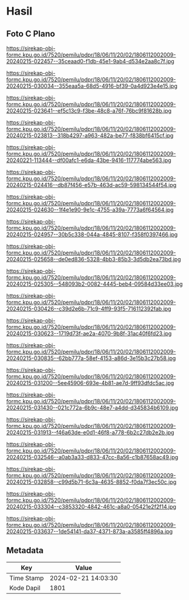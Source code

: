# Hasil

## Foto C Plano

https://sirekap-obj-formc.kpu.go.id/7520/pemilu/pdpr/18/06/11/20/02/1806112002009-20240215-022457--35ceaad0-f1db-45e1-9ab4-d534e2aa8c7f.jpg

https://sirekap-obj-formc.kpu.go.id/7520/pemilu/pdpr/18/06/11/20/02/1806112002009-20240215-030034--355eaa5a-68d5-4916-bf39-0a4d923e4e15.jpg

https://sirekap-obj-formc.kpu.go.id/7520/pemilu/pdpr/18/06/11/20/02/1806112002009-20240215-023641--ef5c13c9-f3be-48c8-a76f-76bc9f81628b.jpg

https://sirekap-obj-formc.kpu.go.id/7520/pemilu/pdpr/18/06/11/20/02/1806112002009-20240215-023813--318b4297-a963-482a-be77-f838bf6415cf.jpg

https://sirekap-obj-formc.kpu.go.id/7520/pemilu/pdpr/18/06/11/20/02/1806112002009-20240221-113444--df00afc1-e6da-43be-9416-117774abe563.jpg

https://sirekap-obj-formc.kpu.go.id/7520/pemilu/pdpr/18/06/11/20/02/1806112002009-20240215-024416--db87f456-e57b-463d-ac59-598134544f54.jpg

https://sirekap-obj-formc.kpu.go.id/7520/pemilu/pdpr/18/06/11/20/02/1806112002009-20240215-024630--1f4e1e90-9e1c-4755-a39a-7773a6f64564.jpg

https://sirekap-obj-formc.kpu.go.id/7520/pemilu/pdpr/18/06/11/20/02/1806112002009-20240215-024957--30b5c338-044a-4845-8107-f358f0397466.jpg

https://sirekap-obj-formc.kpu.go.id/7520/pemilu/pdpr/18/06/11/20/02/1806112002009-20240215-025658--de0ed836-5328-4bb3-85b3-3d5db2ea73bd.jpg

https://sirekap-obj-formc.kpu.go.id/7520/pemilu/pdpr/18/06/11/20/02/1806112002009-20240215-025305--548093b2-0082-4445-beb4-09584d33ee03.jpg

https://sirekap-obj-formc.kpu.go.id/7520/pemilu/pdpr/18/06/11/20/02/1806112002009-20240215-030426--c39d2e6b-71c9-4ff9-93f5-716112392fab.jpg

https://sirekap-obj-formc.kpu.go.id/7520/pemilu/pdpr/18/06/11/20/02/1806112002009-20240215-030623--1719d73f-ae2a-4070-9b8f-31ac40f6fd23.jpg

https://sirekap-obj-formc.kpu.go.id/7520/pemilu/pdpr/18/06/11/20/02/1806112002009-20240215-030835--62bb777a-58ef-4153-a86d-3e15b3c27b58.jpg

https://sirekap-obj-formc.kpu.go.id/7520/pemilu/pdpr/18/06/11/20/02/1806112002009-20240215-031200--5ee45906-693e-4b81-ae7d-9ff93dfdc5ac.jpg

https://sirekap-obj-formc.kpu.go.id/7520/pemilu/pdpr/18/06/11/20/02/1806112002009-20240215-031430--021c772a-6b9c-48e7-a4dd-d345834b6109.jpg

https://sirekap-obj-formc.kpu.go.id/7520/pemilu/pdpr/18/06/11/20/02/1806112002009-20240215-031913--f46a63de-e0d1-46f8-a778-6b2c27db2e2b.jpg

https://sirekap-obj-formc.kpu.go.id/7520/pemilu/pdpr/18/06/11/20/02/1806112002009-20240215-032546--a0ab3a33-d833-47cc-8a56-c1b87658ac49.jpg

https://sirekap-obj-formc.kpu.go.id/7520/pemilu/pdpr/18/06/11/20/02/1806112002009-20240215-032858--c99d5b71-6c3a-4635-8852-f0da7f3ec50c.jpg

https://sirekap-obj-formc.kpu.go.id/7520/pemilu/pdpr/18/06/11/20/02/1806112002009-20240215-033304--c3853320-4842-461c-a8a0-05421e2f2f14.jpg

https://sirekap-obj-formc.kpu.go.id/7520/pemilu/pdpr/18/06/11/20/02/1806112002009-20240215-033637--1de54141-da37-4371-873a-a3585ff4896a.jpg


## Metadata

| Key        | Value               |
| ---------- | ------------------- |
| Time Stamp | 2024-02-21 14:03:30 |
| Kode Dapil | 1801                |



